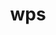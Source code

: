 ---
title: "wps"
layout: cache
categories: [package, develop]
meta: {"compilers": ["gcc@11.4.0", "gcc@9.4.0"], "num_specs": 14, "num_specs_by_stack": {"e4s": 10, "e4s-neoverse_v1": 3, "e4s-power": 1, "root": 14}, "oss": ["ubuntu20.04", "ubuntu22.04"], "platforms": ["linux"], "stacks": ["e4s", "e4s-neoverse_v1", "e4s-power", "root"], "targets": ["neoverse_v1", "ppc64le", "x86_64_v3"], "versions": ["4.5"]}
spec_details: [{"compiler": "gcc@11.4.0", "hash": "2ggtufdgtmzun4pl6zzrgudd5qqdfxv4", "os": "ubuntu22.04", "platform": "linux", "size": "-", "stacks": ["e4s-neoverse_v1", "root"], "target": "neoverse_v1", "variants": ["build_system=generic", "build_type=serial", "patches:=62c1bcc,92c2511,d9637ac,e86d029"], "versions": ["4.5"]}, {"compiler": "gcc@11.4.0", "hash": "7lxioy32wlovhxcuvn5aowkzlostm5dk", "os": "ubuntu22.04", "platform": "linux", "size": "-", "stacks": ["e4s", "root"], "target": "x86_64_v3", "variants": ["build_system=generic", "build_type=serial", "patches:=62c1bcc,92c2511,e86d029"], "versions": ["4.5"]}, {"compiler": "gcc@11.4.0", "hash": "ca2iifsxh32pagrwp3oali73umzzxpfp", "os": "ubuntu22.04", "platform": "linux", "size": "-", "stacks": ["e4s", "root"], "target": "x86_64_v3", "variants": ["build_system=generic", "build_type=serial", "patches:=62c1bcc,92c2511,e86d029"], "versions": ["4.5"]}, {"compiler": "gcc@11.4.0", "hash": "hci4hllqi23oekusy53dwpkm2n6fh2fl", "os": "ubuntu22.04", "platform": "linux", "size": "-", "stacks": ["e4s", "root"], "target": "x86_64_v3", "variants": ["build_system=generic", "build_type=serial", "patches:=62c1bcc,92c2511,e86d029"], "versions": ["4.5"]}, {"compiler": "gcc@11.4.0", "hash": "kidyj6ahoajemburw3mmic2s63epr6nv", "os": "ubuntu22.04", "platform": "linux", "size": "-", "stacks": ["e4s", "root"], "target": "x86_64_v3", "variants": ["build_system=generic", "build_type=serial", "patches:=62c1bcc,92c2511,e86d029"], "versions": ["4.5"]}, {"compiler": "gcc@11.4.0", "hash": "ligvgzujp4ieuqxm6h5gtga52tvn67hp", "os": "ubuntu22.04", "platform": "linux", "size": "-", "stacks": ["e4s", "root"], "target": "x86_64_v3", "variants": ["build_system=generic", "build_type=serial", "patches:=62c1bcc,92c2511,e86d029"], "versions": ["4.5"]}, {"compiler": "gcc@11.4.0", "hash": "ohhwjvej6tpinxbgklnh3rmmyxgnpx2e", "os": "ubuntu22.04", "platform": "linux", "size": "-", "stacks": ["e4s", "root"], "target": "x86_64_v3", "variants": ["build_system=generic", "build_type=serial", "patches:=62c1bcc,92c2511,e86d029"], "versions": ["4.5"]}, {"compiler": "gcc@11.4.0", "hash": "pmj7erdxt4liqu4kdtjoqwfgcn6jrznh", "os": "ubuntu22.04", "platform": "linux", "size": "-", "stacks": ["e4s", "root"], "target": "x86_64_v3", "variants": ["build_system=generic", "build_type=serial", "patches:=62c1bcc,92c2511,e86d029"], "versions": ["4.5"]}, {"compiler": "gcc@11.4.0", "hash": "r3mz2n4ylngljc2b7djracuyqhon5u5c", "os": "ubuntu22.04", "platform": "linux", "size": "-", "stacks": ["e4s", "root"], "target": "x86_64_v3", "variants": ["build_system=generic", "build_type=serial", "patches:=62c1bcc,92c2511,e86d029"], "versions": ["4.5"]}, {"compiler": "gcc@11.4.0", "hash": "sud4opcgz4ptggwrt6jl25dfmeqsofyc", "os": "ubuntu22.04", "platform": "linux", "size": "-", "stacks": ["e4s", "root"], "target": "x86_64_v3", "variants": ["build_system=generic", "build_type=serial", "patches:=62c1bcc,92c2511,e86d029"], "versions": ["4.5"]}, {"compiler": "gcc@9.4.0", "hash": "uqopj4hmwta5xaz4lyrayhwppa6inuwl", "os": "ubuntu20.04", "platform": "linux", "size": "-", "stacks": ["e4s-power", "root"], "target": "ppc64le", "variants": ["build_system=generic", "build_type=serial", "patches:=62c1bcc,92c2511,e86d029"], "versions": ["4.5"]}, {"compiler": "gcc@11.4.0", "hash": "vdxxwymzgjl62wjfcjt4rvavtmskzk4a", "os": "ubuntu22.04", "platform": "linux", "size": "-", "stacks": ["e4s-neoverse_v1", "root"], "target": "neoverse_v1", "variants": ["build_system=generic", "build_type=serial", "patches:=62c1bcc,92c2511,d9637ac,e86d029"], "versions": ["4.5"]}, {"compiler": "gcc@11.4.0", "hash": "w3uqnzjw4azpotzhtnalg6rjozhppnbi", "os": "ubuntu22.04", "platform": "linux", "size": "-", "stacks": ["e4s-neoverse_v1", "root"], "target": "neoverse_v1", "variants": ["build_system=generic", "build_type=serial", "patches:=62c1bcc,92c2511,d9637ac,e86d029"], "versions": ["4.5"]}, {"compiler": "gcc@11.4.0", "hash": "w4jr6aun35n2wnsrdq45j5b4pq5nqf34", "os": "ubuntu22.04", "platform": "linux", "size": "-", "stacks": ["e4s", "root"], "target": "x86_64_v3", "variants": ["build_system=generic", "build_type=serial", "patches:=62c1bcc,92c2511,e86d029"], "versions": ["4.5"]}]
---